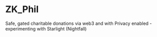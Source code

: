 # ZK_Phil
Safe, gated charitable donations via web3 and with Privacy enabled - experimenting with Starlight (Nightfall)
